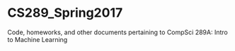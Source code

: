 # CS289_Spring2017
Code, homeworks, and other documents pertaining to CompSci 289A: Intro to Machine Learning
